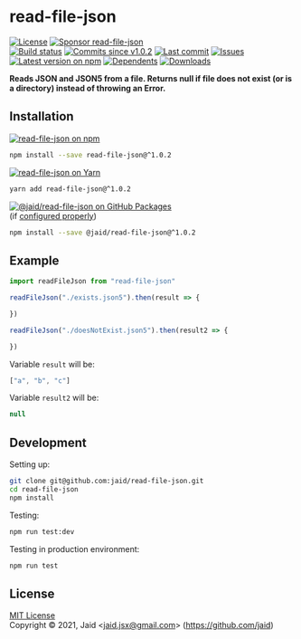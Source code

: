 # read-file-json


<a href="https://raw.githubusercontent.com/jaid/read-file-json/master/license.txt"><img src="https://img.shields.io/github/license/jaid/read-file-json?style=flat-square" alt="License"/></a> <a href="https://github.com/sponsors/jaid"><img src="https://img.shields.io/badge/<3-Sponsor-FF45F1?style=flat-square" alt="Sponsor read-file-json"/></a>  
<a href="https://actions-badge.atrox.dev/jaid/read-file-json/goto"><img src="https://img.shields.io/endpoint.svg?style=flat-square&url=https%3A%2F%2Factions-badge.atrox.dev%2Fjaid%2Fread-file-json%2Fbadge" alt="Build status"/></a> <a href="https://github.com/jaid/read-file-json/commits"><img src="https://img.shields.io/github/commits-since/jaid/read-file-json/v1.0.2?style=flat-square&logo=github" alt="Commits since v1.0.2"/></a> <a href="https://github.com/jaid/read-file-json/commits"><img src="https://img.shields.io/github/last-commit/jaid/read-file-json?style=flat-square&logo=github" alt="Last commit"/></a> <a href="https://github.com/jaid/read-file-json/issues"><img src="https://img.shields.io/github/issues/jaid/read-file-json?style=flat-square&logo=github" alt="Issues"/></a>  
<a href="https://npmjs.com/package/read-file-json"><img src="https://img.shields.io/npm/v/read-file-json?style=flat-square&logo=npm&label=latest%20version" alt="Latest version on npm"/></a> <a href="https://github.com/jaid/read-file-json/network/dependents"><img src="https://img.shields.io/librariesio/dependents/npm/read-file-json?style=flat-square&logo=npm" alt="Dependents"/></a> <a href="https://npmjs.com/package/read-file-json"><img src="https://img.shields.io/npm/dm/read-file-json?style=flat-square&logo=npm" alt="Downloads"/></a>

**Reads JSON and JSON5 from a file. Returns null if file does not exist (or is a directory) instead of throwing an Error.**





## Installation

<a href="https://npmjs.com/package/read-file-json"><img src="https://img.shields.io/badge/npm-read--file--json-C23039?style=flat-square&logo=npm" alt="read-file-json on npm"/></a>

```bash
npm install --save read-file-json@^1.0.2
```

<a href="https://yarnpkg.com/package/read-file-json"><img src="https://img.shields.io/badge/Yarn-read--file--json-2F8CB7?style=flat-square&logo=yarn&logoColor=white" alt="read-file-json on Yarn"/></a>

```bash
yarn add read-file-json@^1.0.2
```

<a href="https://github.com/jaid/read-file-json/packages"><img src="https://img.shields.io/badge/GitHub Packages-@jaid/read--file--json-24282e?style=flat-square&logo=github" alt="@jaid/read-file-json on GitHub Packages"/></a>  
(if [configured properly](https://help.github.com/en/github/managing-packages-with-github-packages/configuring-npm-for-use-with-github-packages))

```bash
npm install --save @jaid/read-file-json@^1.0.2
```



## Example


```javascript
import readFileJson from "read-file-json"

readFileJson("./exists.json5").then(result => {

})

readFileJson("./doesNotExist.json5").then(result2 => {

})
```

Variable `result` will be:

```javascript
["a", "b", "c"]
```
Variable `result2` will be:

```javascript
null
```

















## Development



Setting up:
```bash
git clone git@github.com:jaid/read-file-json.git
cd read-file-json
npm install
```
Testing:
```bash
npm run test:dev
```
Testing in production environment:
```bash
npm run test
```


## License
[MIT License](https://raw.githubusercontent.com/jaid/read-file-json/master/license.txt)  
Copyright © 2021, Jaid \<jaid.jsx@gmail.com> (https://github.com/jaid)

